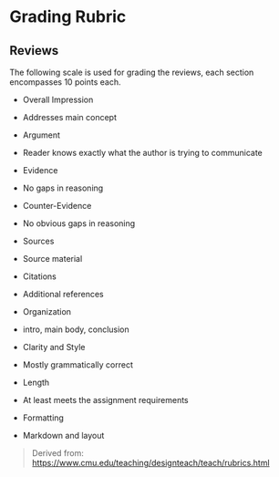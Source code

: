 # Grading Rubric

## Reviews

The following scale is used for grading the reviews, each section encompasses 10 points each.

* Overall Impression
 - Addresses main concept
* Argument
 - Reader knows exactly what the author is trying to communicate
* Evidence
 - No gaps in reasoning
* Counter-Evidence
 - No obvious gaps in reasoning
* Sources
 - Source material
* Citations
 - Additional references
* Organization
 - intro, main body, conclusion
* Clarity and Style
 - Mostly grammatically correct
* Length
 - At least meets the assignment requirements
* Formatting
 - Markdown and layout

> Derived from: https://www.cmu.edu/teaching/designteach/teach/rubrics.html
